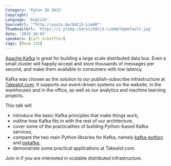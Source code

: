 ```yaml
---
Category: 'PyCon ZA 2015'
Copyright: ''
Language: 'English'
SourceUrl: '"http://youtu.be/b8Cj5-LieH0"'
ThumbnailUrl: 'https://i.ytimg.com/vi/b8Cj5-LieH0/hqdefault.jpg'
date: '2015-10-01'
speakers: [Carl Scheffler]
tags: [Room 215]
---
```

[Apache Kafka](http://kafka.apache.org/) is great for building a large scale distributed data bus. Even a small cluster will happily accept and store thousands of messages per second, and make them available to consumers with low latency.

Kafka was chosen as the solution to our publish-subscribe infrastructure at [Takealot.com](http://www.takealot.com/). It supports our event-driven systems on the website, in the warehouses and in the office, as well as our analytics and machine learning projects.

This talk will

 * introduce the basic Kafka principles that make things work,
 * outline how Kafka fits in with the rest of our architecture,
 * cover some of the practicalities of building Python-based Kafka services,
 * compare the two main Python libraries for Kafka, namely [kafka-python](https://github.com/mumrah/kafka-python) and [pykafka](https://github.com/Parsely/pykafka),
 * demonstrate some practical applications at Takealot.com.

Join in if you are interested in scalable distributed infrastructure.